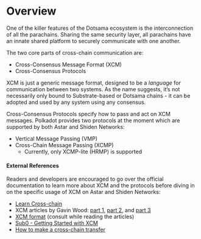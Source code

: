 # Overview

One of the killer features of the Dotsama ecosystem is the interconnection of all the parachains. Sharing the same security layer, all parachains have an innate shared platform to securely communicate with one another.

The two core parts of cross-chain communication are:

* Cross-Consensus Message Format (XCM)
* Cross-Consensus Protocols

XCM is just a generic message format, designed to be a _language_ for communication between two systems. As the name suggests, it’s not necessarily only bound to Substrate-based or Dotsama chains - it can be adopted and used by any system using any consensus.

Cross-Consensus Protocols specify how to pass and act on XCM messages. Polkadot provides two protocols at the moment which are supported by both Astar and Shiden Networks:

* Vertical Message Passing (VMP)
* Cross-Chain Message Passing (XCMP)
  * Currently, only XCMP-lite (HRMP) is supported

#### External References

Readers and developers are encouraged to go over the official documentation to learn more about XCM and the protocols before diving in on the specific usage of XCM on Astar and Shiden Networks:

* [Learn Cross-chain](https://wiki.polkadot.network/docs/learn-crosschain)
* XCM articles by Gavin Wood: [part 1](https://medium.com/polkadot-network/xcm-the-cross-consensus-message-format-3b77b1373392), [part 2](https://medium.com/polkadot-network/xcm-part-ii-versioning-and-compatibility-b313fc257b83), and [part 3](https://medium.com/polkadot-network/xcm-part-iii-execution-and-error-management-ceb8155dd166)
* [XCM format](https://github.com/paritytech/xcm-format) (consult while reading the articles)
* [Sub0 - Getting Started with XCM](https://www.youtube.com/watch?v=5cgq5jOZx9g)
* [How to make a cross-chain transfer](https://www.youtube.com/watch?v=5cgq5jOZx9g)
